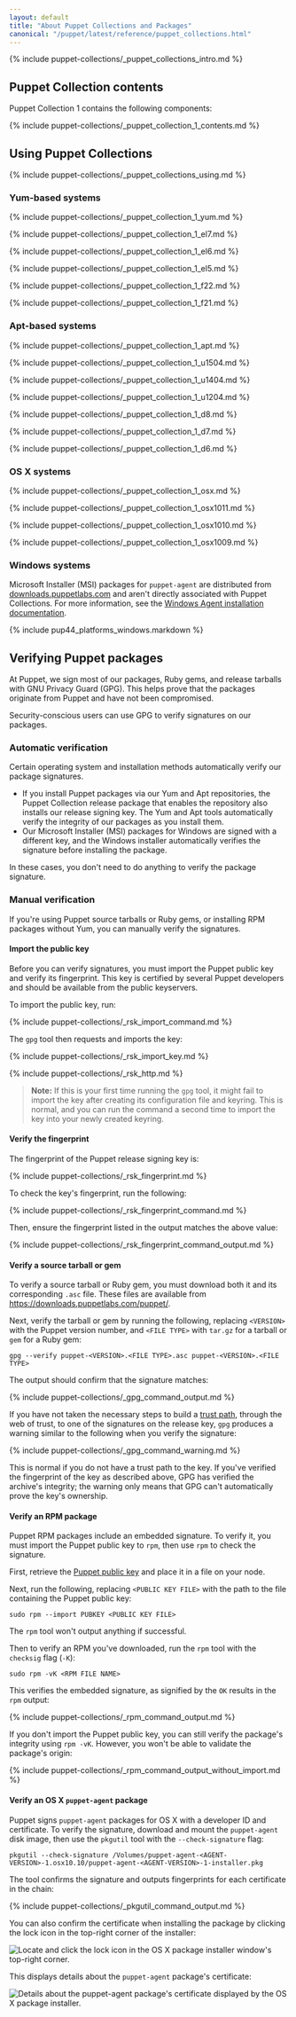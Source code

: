 ```yaml
---
layout: default
title: "About Puppet Collections and Packages"
canonical: "/puppet/latest/reference/puppet_collections.html"
---
```


{% include puppet-collections/_puppet_collections_intro.md %}

## Puppet Collection contents

Puppet Collection 1 contains the following components:

{% include puppet-collections/_puppet_collection_1_contents.md %}

## Using Puppet Collections

{% include puppet-collections/_puppet_collections_using.md %}

### Yum-based systems

{% include puppet-collections/_puppet_collection_1_yum.md %}

{% include puppet-collections/_puppet_collection_1_el7.md %}

{% include puppet-collections/_puppet_collection_1_el6.md %}

{% include puppet-collections/_puppet_collection_1_el5.md %}

{% include puppet-collections/_puppet_collection_1_f22.md %}

{% include puppet-collections/_puppet_collection_1_f21.md %}

### Apt-based systems

{% include puppet-collections/_puppet_collection_1_apt.md %}

{% include puppet-collections/_puppet_collection_1_u1504.md %}

{% include puppet-collections/_puppet_collection_1_u1404.md %}

{% include puppet-collections/_puppet_collection_1_u1204.md %}

{% include puppet-collections/_puppet_collection_1_d8.md %}

{% include puppet-collections/_puppet_collection_1_d7.md %}

{% include puppet-collections/_puppet_collection_1_d6.md %}

### OS X systems

{% include puppet-collections/_puppet_collection_1_osx.md %}

{% include puppet-collections/_puppet_collection_1_osx1011.md %}

{% include puppet-collections/_puppet_collection_1_osx1010.md %}

{% include puppet-collections/_puppet_collection_1_osx1009.md %}

### Windows systems

Microsoft Installer (MSI) packages for `puppet-agent` are distributed from [downloads.puppetlabs.com](https://downloads.puppetlabs.com/windows/) and aren't directly associated with Puppet Collections. For more information, see the [Windows Agent installation documentation](./install_windows.html).

{% include pup44_platforms_windows.markdown %}

## Verifying Puppet packages

At Puppet, we sign most of our packages, Ruby gems, and release tarballs with GNU Privacy Guard (GPG). This helps prove that the packages originate from Puppet and have not been compromised.

Security-conscious users can use GPG to verify signatures on our packages.

### Automatic verification

Certain operating system and installation methods automatically verify our package signatures.

-   If you install Puppet packages via our Yum and Apt repositories, the Puppet Collection release package that enables the repository also installs our release signing key. The Yum and Apt tools automatically verify the integrity of our packages as you install them.
-   Our Microsoft Installer (MSI) packages for Windows are signed with a different key, and the Windows installer automatically verifies the signature before installing the package.

In these cases, you don't need to do anything to verify the package signature.

### Manual verification

If you're using Puppet source tarballs or Ruby gems, or installing RPM packages without Yum, you can manually verify the signatures.

#### Import the public key

Before you can verify signatures, you must import the Puppet public key and verify its fingerprint. This key is certified by several Puppet developers and should be available from the public keyservers.

To import the public key, run:

{% include puppet-collections/_rsk_import_command.md %}

The `gpg` tool then requests and imports the key:

{% include puppet-collections/_rsk_import_key.md %}

{% include puppet-collections/_rsk_http.md %}

> **Note:** If this is your first time running the `gpg` tool, it might fail to import the key after creating its configuration file and keyring. This is normal, and you can run the command a second time to import the key into your newly created keyring.

#### Verify the fingerprint

The fingerprint of the Puppet release signing key is:

{% include puppet-collections/_rsk_fingerprint.md %}

To check the key's fingerprint, run the following:

{% include puppet-collections/_rsk_fingerprint_command.md %}

Then, ensure the fingerprint listed in the output matches the above value:

{% include puppet-collections/_rsk_fingerprint_command_output.md %}

#### Verify a source tarball or gem

To verify a source tarball or Ruby gem, you must download both it and its corresponding `.asc` file. These files are available from <https://downloads.puppetlabs.com/puppet/>.

Next, verify the tarball or gem by running the following, replacing `<VERSION>` with the Puppet version number, and `<FILE TYPE>` with `tar.gz` for a tarball or `gem` for a Ruby gem:

    gpg --verify puppet-<VERSION>.<FILE TYPE>.asc puppet-<VERSION>.<FILE TYPE>

The output should confirm that the signature matches:

{% include puppet-collections/_gpg_command_output.md %}

If you have not taken the necessary steps to build a [trust path](https://www.gnupg.org/gph/en/manual/x334.html), through the web of trust, to one of the signatures on the release key, `gpg` produces a warning similar to the following when you verify the signature:

{% include puppet-collections/_gpg_command_warning.md %}

This is normal if you do not have a trust path to the key. If you've verified the fingerprint of the key as described above, GPG has verified the archive's integrity; the warning only means that GPG can't automatically prove the key's ownership.

#### Verify an RPM package

Puppet RPM packages include an embedded signature. To verify it, you must import the Puppet public key to `rpm`, then use `rpm` to check the signature.

First, retrieve the [Puppet public key](http://pool.sks-keyservers.net:11371/pks/lookup?op=get&search=0x1054B7A24BD6EC30) and place it in a file on your node.

Next, run the following, replacing `<PUBLIC KEY FILE>` with the path to the file containing the Puppet public key:

    sudo rpm --import PUBKEY <PUBLIC KEY FILE>

The `rpm` tool won't output anything if successful.

Then to verify an RPM you've downloaded, run the `rpm` tool with the `checksig` flag (`-K`):

    sudo rpm -vK <RPM FILE NAME>

This verifies the embedded signature, as signified by the `OK` results in the `rpm` output:

{% include puppet-collections/_rpm_command_output.md %}

If you don't import the Puppet public key, you can still verify the package's integrity using `rpm -vK`. However, you won't be able to validate the package's origin:

{% include puppet-collections/_rpm_command_output_without_import.md %}

#### Verify an OS X `puppet-agent` package

Puppet signs `puppet-agent` packages for OS X with a developer ID and certificate. To verify the signature, download and mount the `puppet-agent` disk image, then use the `pkgutil` tool with the `--check-signature` flag:

    pkgutil --check-signature /Volumes/puppet-agent-<AGENT-VERSION>-1.osx10.10/puppet-agent-<AGENT-VERSION>-1-installer.pkg

The tool confirms the signature and outputs fingerprints for each certificate in the chain:

{% include puppet-collections/_pkgutil_command_output.md %}

You can also confirm the certificate when installing the package by clicking the lock icon in the top-right corner of the installer:

![Locate and click the lock icon in the OS X package installer window's top-right corner.](./images/os-x-signature-gui-1.png)

This displays details about the `puppet-agent` package's certificate:

![Details about the puppet-agent package's certificate displayed by the OS X package installer.](./images/os-x-signature-gui-2.png)

<!-- Keep information about nightlies on the latest version only. -->